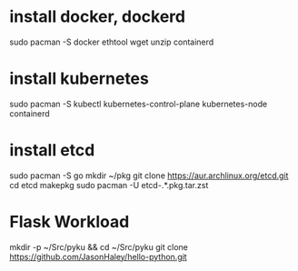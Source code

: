 

# install docker, dockerd
sudo pacman -S docker ethtool wget unzip containerd
# install kubernetes
sudo pacman -S kubectl kubernetes-control-plane kubernetes-node containerd

# install etcd
sudo pacman -S go 
mkdir ~/pkg
git clone https://aur.archlinux.org/etcd.git
cd etcd
makepkg 
sudo pacman -U etcd-.*.pkg.tar.zst 



# Flask Workload
mkdir -p ~/Src/pyku && cd ~/Src/pyku 
git clone https://github.com/JasonHaley/hello-python.git



